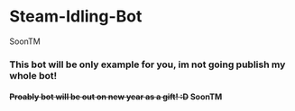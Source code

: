 # Steam-Idling-Bot
SoonTM



### This bot will be only example for you, im not going publish my whole bot!

#### ~~Proably bot will be out on new year as a gift! :D~~ SoonTM
